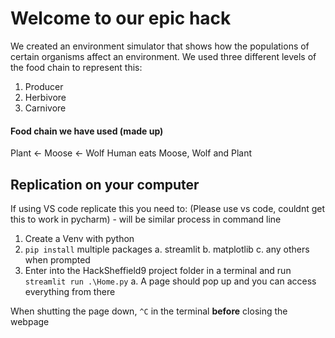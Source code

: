 # Welcome to our epic hack
We created an environment simulator that shows how the populations of certain organisms affect an environment. 
We used three different levels of the food chain to represent this: 
1. Producer 
2. Herbivore
3. Carnivore 

#### Food chain we have used (made up)
Plant <- Moose <- Wolf 
Human eats Moose, Wolf and Plant 

## Replication on your computer 
If using VS code replicate this you need to: 
(Please use vs code, couldnt get this to work in pycharm) - will be similar process in command line
1. Create a Venv with python 
2. `pip install` multiple packages 
    a. streamlit
    b. matplotlib
    c. any others when prompted 
3. Enter into the HackSheffield9 project folder in a terminal and run `streamlit run .\Home.py` 
    a.  A page should pop up and you can access everything from there


When shutting the page down, `^C` in the terminal **before** closing the webpage 




